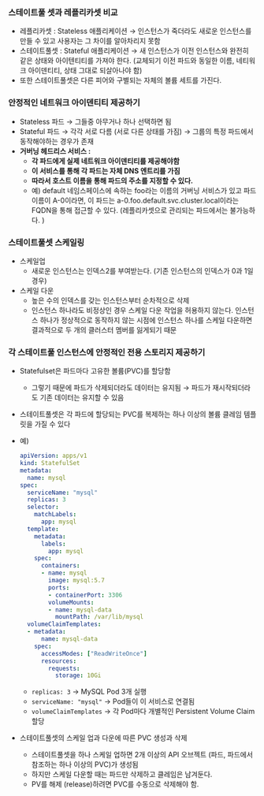 ### 스테이트풀 셋과 레플리카셋 비교

- 레플리카셋 : Stateless 애플리케이션 → 인스턴스가 죽더라도 새로운 인스턴스를 만들 수 있고 사용자는 그 차이를 알아차리지 못함
- 스테이트풀셋 : Stateful 애플리케이션 → 새 인스턴스가 이전 인스턴스와 완전히 같은 상태와 아이텐티티를 가져야 한다. (교체되기 이전 파드와 동일한 이름, 네티워크 아이덴티티, 상태 그대로 되살아나야 함)
- 또한 스테이트풀셋은 다른 피어와 구별되는 자체의 볼륨 세트를 가진다.

### 안정적인 네트워크 아이덴티티 제공하기

- Stateless 파드 → 그들중 아무거나 하나 선택하면 됨
- Stateful 파드 → 각각 서로 다름 (서로 다른 상태를 가짐) → 그룹의 특정 파드에서 동작해야하는 경우가 존재
- **거버닝 헤드리스 서비스 :**
    - **각 파드에게 실제 네트워크 아이덴티티를 제공해야함**
    - **이 서비스를 통해 각 파드는 자체 DNS 엔트리를 가짐**
    - **따라서 호스트 이름을 통해 파드의 주소를 지정할 수 있다.**
    - 예) default 네임스페이스에 속하는 foo라는 이름의 거버닝 서비스가 있고 파드 이름이 A-0이라면, 이 파드는 a-0.foo.default.svc.cluster.local이라는 FQDN을 통해 접근할 수 있다. (레플리카셋으로 관리되는 파드에서는 불가능하다. )

### 스테이트풀셋 스케일링

- 스케일업
    - 새로운 인스턴스는 인덱스2를 부여받는다. (기존 인스턴스의 인덱스가 0과 1일 경우)
- 스케일 다운
    - 높은 수의 인덱스를 갖는 인스턴스부터 순차적으로 삭제
    - 인스턴스 하나라도 비정상인 경우 스케일 다운 작업을 허용하지 않는다. 인스턴스 하나가 정상적으로 동작하지 않는 시점에 인스턴스 하나를 스케일 다운하면 결과적으로 두 개의 클러스터 멤버를 잃게되기 때문

### 각 스테이트풀 인스턴스에 안정적인 전용 스토리지 제공하기

- Statefulset은 파드마다 고유한 볼륨(PVC)를 할당함
    - 그렇기 때문에 파드가 삭제되더라도 데이터는 유지됨 → 파드가 재시작되더라도 기존 데이터는 유지할 수 있음
- 스테이트풀셋은 각 파드에 할당되는 PVC를 복제하는 하나 이상의 볼륨 클레임 템플릿을 가질 수 있다
- 예)
    
    ```yaml
    apiVersion: apps/v1
    kind: StatefulSet
    metadata:
      name: mysql
    spec:
      serviceName: "mysql"
      replicas: 3
      selector:
        matchLabels:
          app: mysql
      template:
        metadata:
          labels:
            app: mysql
        spec:
          containers:
          - name: mysql
            image: mysql:5.7
            ports:
            - containerPort: 3306
            volumeMounts:
            - name: mysql-data
              mountPath: /var/lib/mysql
      volumeClaimTemplates:
      - metadata:
          name: mysql-data
        spec:
          accessModes: ["ReadWriteOnce"]
          resources:
            requests:
              storage: 10Gi
    
    ```
    
    - `replicas: 3` → MySQL Pod 3개 실행
    - `serviceName: "mysql"` → Pod들이 이 서비스로 연결됨
    - `volumeClaimTemplates` → 각 Pod마다 개별적인 Persistent Volume Claim 할당
- 스테이트풀셋의 스케일 업과 다운에 따른 PVC 생성과 삭제
    - 스테이트풀셋을 하나 스케일 업하면 2개 이상의 API 오브젝트 (파드, 파드에서 참조하는 하나 이상의 PVC)가 생성됨
    - 하지만 스케일 다운할 때는 파드만 삭제하고 클레임은 남겨둔다.
    - PV를 해제 (release)하려면 PVC를 수동으로 삭제해야 함.
